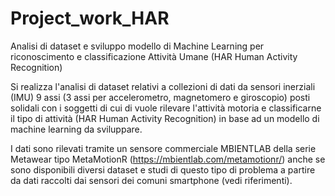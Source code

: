 # Project_work_HAR
Analisi di dataset e sviluppo modello di Machine Learning per riconoscimento e classificazione Attività Umane (HAR Human Activity Recognition)

Si realizza l'analisi di dataset relativi a collezioni di dati da sensori inerziali (IMU) 9 assi (3 assi per accelerometro, magnetomero e giroscopio) posti solidali con i soggetti di cui di vuole rilevare l'attività motoria e classificarne il tipo di attività (HAR Human Activity Recognition) in base ad un modello di machine learning da sviluppare.

I dati sono rilevati tramite un sensore commerciale MBIENTLAB della serie Metawear tipo MetaMotionR (https://mbientlab.com/metamotionr/) anche se sono disponibili diversi dataset e studi di questo tipo di problema a partire da dati raccolti dai sensori dei comuni smartphone (vedi riferimenti).
